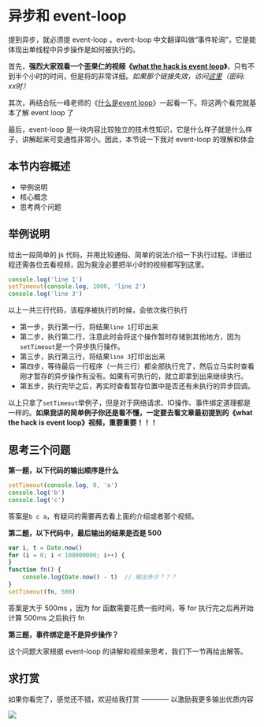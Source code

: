 # 异步和 event-loop

提到异步，就必须提 event-loop 。event-loop 中文翻译叫做“事件轮询”，它是能体现出单线程中异步操作是如何被执行的。

首先，**强烈大家观看一个歪果仁的视频《[what the hack is event loop](http://www.tudou.com/programs/view/ACDNKZJm6pQ/)》**，只有不到半个小时的时间，但是将的非常详细。*如果那个链接失效，访问[这里](http://pan.baidu.com/s/1c1E0rjM)（密码: xx9f）*

其次，再结合阮一峰老师的《[什么是event loop](http://www.ruanyifeng.com/blog/2014/10/event-loop.html)》一起看一下。将这两个看完就基本了解 event loop 了

最后，event-loop 是一块内容比较独立的技术性知识，它是什么样子就是什么样子，讲解起来可变通性非常小。因此，本节说一下我对 event-loop 的理解和体会

## 本节内容概述

- 举例说明
- 核心概念
- 思考两个问题

## 举例说明

给出一段简单的 js 代码，并用比较通俗、简单的说法介绍一下执行过程。详细过程还需各位去看视频，因为我没必要把半小时的视频都写到这里。

```javascript
console.log('line 1')
setTimeout(console.log, 1000, 'line 2')
console.log('line 3')
```

以上一共三行代码，该程序被执行的时候，会依次挨行执行

- 第一步，执行第一行，将结果`line 1`打印出来
- 第二步，执行第二行，注意此时会将这个操作暂时存储到其他地方，因为`setTimeout`是一个异步执行操作。
- 第三步，执行第三行，将结果`line 3`打印出出来
- 第四步，等待最后一行程序（一共三行）都全部执行完了，然后立马实时查看刚才暂存的异步操作有没有。如果有可执行的，就立即拿到出来继续执行。
- 第五步，执行完毕之后，再实时查看暂存位置中是否还有未执行的异步回调。

以上只拿了`setTimeout`举例子，但是对于网络请求、IO操作、事件绑定道理都是一样的。**如果我讲的简单例子你还是看不懂，一定要去看文章最初提到的《what the hack is event loop》视频，重要重要！！！**


## 思考三个问题

**第一题，以下代码的输出顺序是什么**

```javascript
setTimeout(console.log, 0, 'a')
console.log('b')
console.log('c')
```

答案是`b c a`，有疑问的需要再去看上面的介绍或者那个视频。

**第二题，以下代码中，最后输出的结果是否是 500**

```javascript
var i, t = Date.now()
for (i = 0; i < 100000000; i++) {
}
function fn() {
    console.log(Date.now() - t)  // 输出多少？？？
}
setTimeout(fn, 500)
```

答案是大于 500ms ，因为 for 函数需要花费一些时间，等 for 执行完之后再开始计算 500ms 之后执行 fn

**第三题，事件绑定是不是异步操作？**

这个问题大家根据 event-loop 的讲解和视频来思考，我们下一节再给出解答。


## 求打赏

如果你看完了，感觉还不错，欢迎给我打赏 ———— 以激励我更多输出优质内容

![](http://images2015.cnblogs.com/blog/138012/201702/138012-20170228112237798-1507196643.png)
